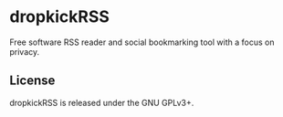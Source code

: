 dropkickRSS
===========

Free software RSS reader and social bookmarking tool with a focus on privacy.

License
-------

dropkickRSS is released under the GNU GPLv3+.
